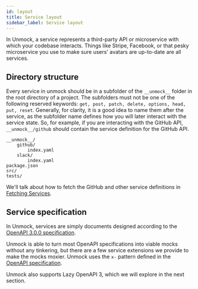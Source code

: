 ```yaml
---
id: layout
title: Service layout
sidebar_label: Service layout
---
```


In Unmock, a service represents a third-party API or microservice with which your codebase interacts. Things like Stripe, Facebook, or that pesky microservice you use to make sure users' avatars are up-to-date are all services.

## Directory structure

Every service in unmock should be in a subfolder of the `__unmock__` folder in the root directory of a project. The subfolders must not be one of the following reserved keywords: `get, post, patch, delete, options, head, put, reset`. Generally, for clarity, it is a good idea to name them after the service, as the subfolder name defines how you will later interact with the service state. So, for example, if you are interacting with the GitHub API, `__unmock__/github` should contain the service definition for the GitHub API.

```
__unmock__/
    github/
        index.yaml
    slack/
        index.yaml
package.json
src/
tests/
```

We'll talk about how to fetch the GitHub and other service definitions in [Fetching Services](/fetching).

## Service specification

In Unmock, services are simply documents designed according to the [OpenAPI 3.0.0 specification](https://github.com/OAI/OpenAPI-Specification/blob/master/versions/3.0.0.md).

Unmock is able to turn most OpenAPI specifications into viable mocks without any tinkering, but there are a few service extensions we provide to make the mocks moxier. Unmock uses the `x-` pattern defined in the [OpenAPI specification](https://github.com/OAI/OpenAPI-Specification/blob/master/versions/3.0.0.md#specificationExtensions).

Unmock also supports Lazy OpenAPI 3, which we will explore in the next section.
